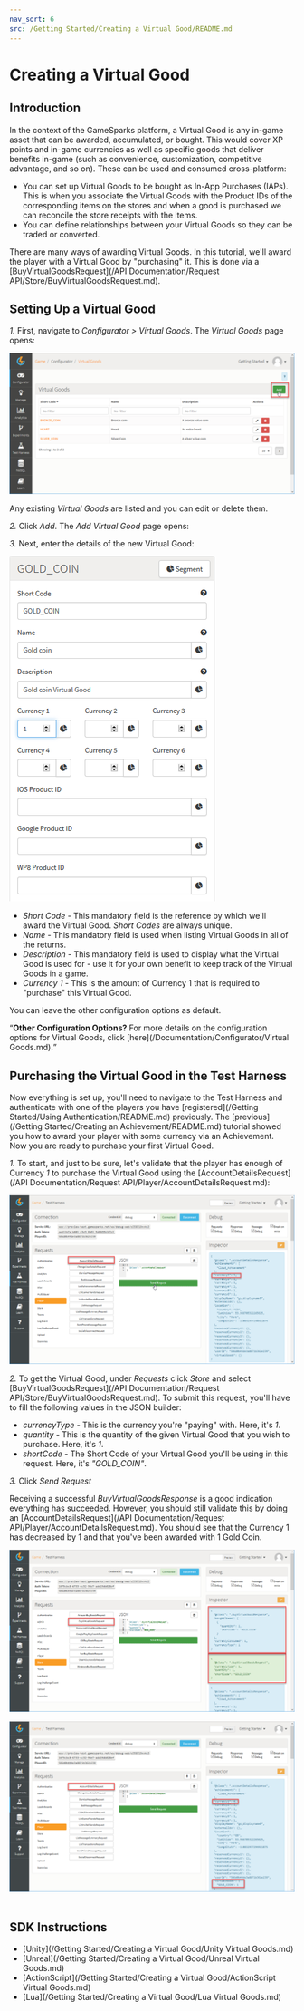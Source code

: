 ```yaml
---
nav_sort: 6
src: /Getting Started/Creating a Virtual Good/README.md
---
```


# Creating a Virtual Good

## Introduction

In the context of the GameSparks platform, a Virtual Good is any in-game asset that can be awarded, accumulated, or bought. This would cover XP points and in-game currencies as well as specific goods that deliver benefits in-game (such as convenience, customization, competitive advantage, and so on). These can be used and consumed cross-platform:
* You can set up Virtual Goods to be bought as In-App Purchases (IAPs). This is when you associate the Virtual Goods with the Product IDs of the corresponding items on the stores and when a good is purchased we can reconcile the store receipts with the items.
* You can define relationships between your Virtual Goods so they can be traded or converted.

There are many ways of awarding Virtual Goods. In this tutorial, we'll award the player with a Virtual Good by "purchasing" it. This is done via a [BuyVirtualGoodsRequest](/API Documentation/Request API/Store/BuyVirtualGoodsRequest.md).

## Setting Up a Virtual Good

*1.* First, navigate to *Configurator > Virtual Goods*. The *Virtual Goods* page opens:

![](img/Create/10.png)

Any existing *Virtual Goods* are listed and you can edit or delete them.

*2.* Click *Add*. The *Add Virtual Good* page opens:

*3.* Next, enter the details of the new Virtual Good:

![](img/Create/11.png)

  * *Short Code* - This mandatory field is the reference by which we'll award the Virtual Good. *Short Codes* are always unique.
  * *Name* - This mandatory field is used when listing Virtual Goods in all of the returns.
  * *Description* - This mandatory field is used to display what the Virtual Good is used for - use it for your own benefit to keep track of the Virtual Goods in a game.
  * *Currency 1* - This is the amount of Currency 1 that is required to "purchase" this Virtual Good.

You can leave the other configuration options as default.

<q>**Other Configuration Options?** For more details on the configuration options for Virtual Goods, click [here](/Documentation/Configurator/Virtual Goods.md).</q>


## Purchasing the Virtual Good in the Test Harness

Now everything is set up, you'll need to navigate to the Test Harness and authenticate with one of the players you have [registered](/Getting Started/Using Authentication/README.md) previously. The [previous](/Getting Started/Creating an Achievement/README.md) tutorial showed you how to award your player with some currency via an Achievement. Now you are ready to purchase your first Virtual Good.

*1.* To start, and just to be sure, let's validate that the player has enough of Currency *1* to purchase the Virtual Good using the [AccountDetailsRequest](/API Documentation/Request API/Player/AccountDetailsRequest.md):

![](img/Create/12.png)


*2.* To get the Virtual Good, under *Requests* click *Store* and select [BuyVirtualGoodsRequest](/API Documentation/Request API/Store/BuyVirtualGoodsRequest.md). To submit this request, you'll have to fill the following values in the JSON builder:

  * *currencyType* - This is the currency you're "paying" with. Here, it's *1*.
  * *quantity* - This is the quantity of the given Virtual Good that you wish to purchase. Here, it's *1*.
  * *shortCode* - The Short Code of your Virtual Good you'll be using in this request. Here, it's *"GOLD_COIN"*.

*3.* Click *Send Request*

Receiving a successful *BuyVirtualGoodsResponse* is a good indication everything has succeeded. However, you should still validate this by doing an [AccountDetailsRequest](/API Documentation/Request API/Player/AccountDetailsRequest.md). You should see that the Currency 1 has decreased by 1 and that you've been awarded with 1 Gold Coin.

![](img/Create/13.png)

![](img/Create/14.png)
 

## SDK Instructions

* [Unity](/Getting Started/Creating a Virtual Good/Unity Virtual Goods.md)
* [Unreal](/Getting Started/Creating a Virtual Good/Unreal Virtual Goods.md)
* [ActionScript](/Getting Started/Creating a Virtual Good/ActionScript Virtual Goods.md)
* [Lua](/Getting Started/Creating a Virtual Good/Lua Virtual Goods.md)

